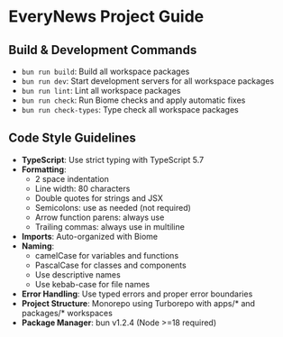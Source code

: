 # EveryNews Project Guide

## Build & Development Commands
- `bun run build`: Build all workspace packages
- `bun run dev`: Start development servers for all workspace packages
- `bun run lint`: Lint all workspace packages
- `bun run check`: Run Biome checks and apply automatic fixes
- `bun run check-types`: Type check all workspace packages

## Code Style Guidelines
- **TypeScript**: Use strict typing with TypeScript 5.7
- **Formatting**: 
  - 2 space indentation
  - Line width: 80 characters
  - Double quotes for strings and JSX
  - Semicolons: use as needed (not required)
  - Arrow function parens: always use
  - Trailing commas: always use in multiline
- **Imports**: Auto-organized with Biome
- **Naming**: 
  - camelCase for variables and functions
  - PascalCase for classes and components
  - Use descriptive names
  - Use kebab-case for file names
- **Error Handling**: Use typed errors and proper error boundaries
- **Project Structure**: Monorepo using Turborepo with apps/* and packages/* workspaces
- **Package Manager**: bun v1.2.4 (Node >=18 required)
